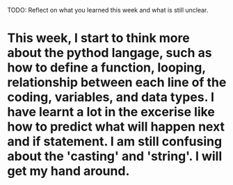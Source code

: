 TODO: Reflect on what you learned this week and what is still unclear.
# This week, I start to think more about the pythod langage, such as how to define a function, looping, relationship between each line of the coding, variables, and data types. I have learnt a lot in the excerise like how to predict what will happen next and if statement. I am still confusing about the 'casting' and 'string'. I will get my hand around. 